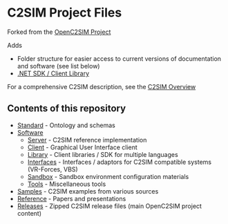 # C2SIM Project Files

Forked from the [OpenC2SIM Project](https://github.com/OpenC2SIM/OpenC2SIM.github.io)

Adds 
* Folder structure for easier access to current versions of documentation and software (see list below)
* [.NET SDK / Client Library](https://github.com/hyssostech/OpenC2SIM.github.io/tree/master/Software/Library/CS/C2SIMSDK)

For a comprehensive C2SIM description, see the [C2SIM Overview](Reference/C2SIM-Overview1.pdf)

## Contents of this repository

* [Standard](https://github.com/hyssostech/OpenC2SIM.github.io/tree/master/Standard) - Ontology and schemas
* [Software](https://github.com/hyssostech/OpenC2SIM.github.io/tree/master/Software)
    * [Server](https://github.com/hyssostech/OpenC2SIM.github.io/tree/master/Software/Server) - C2SIM reference implementation
    * [Client](https://github.com/hyssostech/OpenC2SIM.github.io/tree/master/Software/Client) - Graphical User Interface client
    * [Library](https://github.com/hyssostech/OpenC2SIM.github.io/tree/master/Software/Library) - Client libraries / SDK for multiple languages
    * [Interfaces](https://github.com/hyssostech/OpenC2SIM.github.io/tree/master/Software/Interfaces) - Interfaces / adaptors for C2SIM compatible systems (VR-Forces, VBS)
    * [Sandbox](https://github.com/hyssostech/OpenC2SIM.github.io/tree/master/Software/Sandbox) - Sandbox environment configuration materials
    * [Tools](https://github.com/hyssostech/OpenC2SIM.github.io/tree/master/Software/Tools) - Miscellaneous tools
* [Samples](https://github.com/hyssostech/OpenC2SIM.github.io/tree/master/Samples) - C2SIM examples from various sources 
* [Reference](https://github.com/hyssostech/OpenC2SIM.github.io/tree/master/Reference) - Papers and presentations
* [Releases](https://github.com/hyssostech/OpenC2SIM.github.io/tree/master/Releases) - Zipped C2SIM release files (main OpenC2SIM project content)
